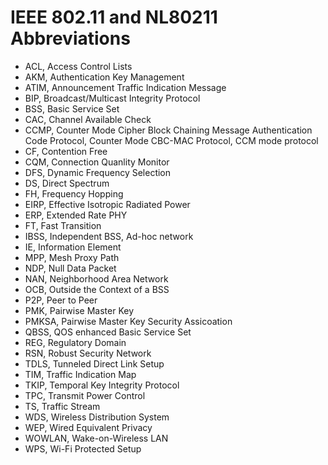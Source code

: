 # IEEE 802.11 and NL80211 Abbreviations

 - ACL, Access Control Lists
 - AKM, Authentication Key Management
 - ATIM, Announcement Traffic Indication Message
 - BIP, Broadcast/Multicast Integrity Protocol
 - BSS, Basic Service Set
 - CAC, Channel Available Check
 - CCMP, Counter Mode Cipher Block Chaining Message Authentication Code
         Protocol, Counter Mode CBC-MAC Protocol, CCM mode protocol
 - CF, Contention Free
 - CQM, Connection Quanlity Monitor
 - DFS, Dynamic Frequency Selection
 - DS, Direct Spectrum
 - FH, Frequency Hopping
 - EIRP, Effective Isotropic Radiated Power
 - ERP, Extended Rate PHY
 - FT, Fast Transition
 - IBSS, Independent BSS, Ad-hoc network
 - IE, Information Element
 - MPP, Mesh Proxy Path
 - NDP, Null Data Packet
 - NAN, Neighborhood Area Network
 - OCB, Outside the Context of a BSS
 - P2P, Peer to Peer
 - PMK, Pairwise Master Key
 - PMKSA, Pairwise Master Key Security Assicoation
 - QBSS, QOS enhanced Basic Service Set
 - REG, Regulatory Domain
 - RSN, Robust Security Network
 - TDLS, Tunneled Direct Link Setup
 - TIM, Traffic Indication Map 
 - TKIP, Temporal Key Integrity Protocol
 - TPC, Transmit Power Control
 - TS, Traffic Stream
 - WDS, Wireless Distribution System
 - WEP, Wired Equivalent Privacy
 - WOWLAN, Wake-on-Wireless LAN
 - WPS, Wi-Fi Protected Setup
